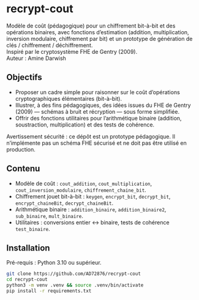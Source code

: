 # recrypt-cout

Modèle de coût (pédagogique) pour un chiffrement bit-à-bit et des opérations binaires, avec fonctions d’estimation (addition, multiplication, inversion modulaire, chiffrement par bit) et un prototype de génération de clés / chiffrement / déchiffrement.  
Inspiré par le cryptosystème FHE de Gentry (2009).  
Auteur : Amine Darwish

## Objectifs
- Proposer un cadre simple pour raisonner sur le coût d’opérations cryptographiques élémentaires (bit-à-bit).
- Illustrer, à des fins pédagogiques, des idées issues du FHE de Gentry (2009) — schémas à bruit et récryption — sous forme simplifiée.
- Offrir des fonctions utilitaires pour l’arithmétique binaire (addition, soustraction, multiplication) et des tests de cohérence.

Avertissement sécurité : ce dépôt est un prototype pédagogique. Il n’implémente pas un schéma FHE sécurisé et ne doit pas être utilisé en production.

## Contenu
- Modèle de coût : `cout_addition`, `cout_multiplication`, `cout_inversion_modulaire`, `chiffrement_chaine_bit`.
- Chiffrement jouet bit-à-bit : `keygen`, `encrypt_bit`, `decrypt_bit`, `encrypt_chaineBit`, `decrypt_chaineBit`.
- Arithmétique binaire : `addition_binaire`, `addition_binaire2`, `sub_binaire`, `mult_binaire`.
- Utilitaires : conversions entier ↔ binaire, tests de cohérence `test_binaire`.

## Installation
Pré-requis : Python 3.10 ou supérieur.

```bash
git clone https://github.com/AD72876/recrypt-cout
cd recrypt-cout
python3 -m venv .venv && source .venv/bin/activate
pip install -r requirements.txt

